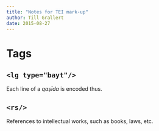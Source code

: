 ```yaml
---
title: "Notes for TEI mark-up"
author: Till Grallert
date: 2015-08-27
---
```


# Tags
## `<lg type="bayt"/>`

Each line of a *qaṣīda* is encoded thus.

## `<rs/>`

References to intellectual works, such as books, laws, etc.